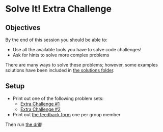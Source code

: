 # Solve It! Extra Challenge

## Objectives

By the end of this session you should be able to:

- Use all the available tools you have to solve code challenges!
- Ask for hints to solve more complex problems

There are many ways to solve these problems; however, some examples solutions have been included in [the solutions folder](./solutions).

## Setup

- Print out one of the following problem sets:
  - [Extra Challenge #1](https://docs.google.com/document/d/1bg7qwOeHUcreIPyBfAZtxCAMWOkaESXIdX9Ki9pXEvE/edit?usp=sharing)
  - [Extra Challenge #2](https://docs.google.com/a/galvanize.com/document/d/1kPBJERi_LRTFnn6esPHpFtlPouzLdannda-af9ycLeQ/edit?usp=drive_web)
- Print out [the feedback form](https://docs.google.com/document/d/1i7sMJ5FmuE6pNreOOc_vVFUQx0UhIPfDxaj6b7UwaUQ/edit) one per group member

Then run [the drill](../README.md)!
